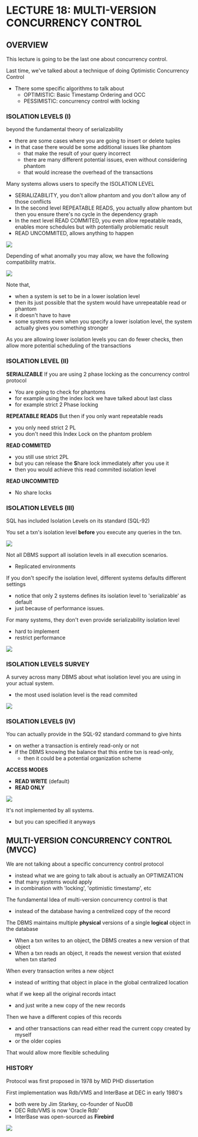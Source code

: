 # LECTURE 18: MULTI-VERSION CONCURRENCY CONTROL

## OVERVIEW
This lecture is going to be the last one about concurrency control.

Last time, we've talked about a technique of doing Optimistic Concurrency Control
- There some specific algorithms to talk about
  - OPTIMISTIC: Basic Timestamp Ordering and OCC
  - PESSIMISTIC: concurrency control with locking

### ISOLATION LEVELS (I)
beyond the fundamental theory of serializability
- there are some cases where you are going to insert or delete tuples
- in that case there would be some additional issues like phantom
  - that make the result of your query incorrect
  - there are many different potential issues, even without considering phantom
  - that would increase the overhead of the transactions

Many systems allows users to specify the ISOLATION LEVEL
- SERIALIZABILITY, you don't allow phantom and you don't allow any of those conflicts
- In the second level REPEATABLE READS, you actually allow phantom but then you ensure there's no cycle in the dependency graph
- In the next level READ COMMITED, you even allow repeatable reads, enables more schedules but with potentially problematic result
- READ UNCOMMITED, allows anything to happen
  
![](1.jpg)


Depending of what anomally you may allow, we have the following compatibility matrix.

![](2.jpg)

Note that,
- when a system is set to be in a lower isolation level
- then its just possible that the system would have unrepeatable read or phantom
- it doesn't have to have
- some systems even when you specify a lower isolation level, the system actually gives you something stronger

As you are allowing lower isolation levels you can do fewer checks, then allow more potential scheduling of the transactions

### ISOLATION LEVEL (II)
**SERIALIZABLE**
If you are using 2 phase locking as the concurrency control protocol
  - You are going to check for phantoms
  - for example using the index lock we have talked about last class
  - for example strict 2 Phase locking

**REPEATABLE READS**
But then if you only want repeatable reads
- you only need strict 2 PL
- you don't need this Index Lock on the phantom problem

**READ COMMITED**
- you still use strict 2PL
- but you can release the **S**hare lock immediately after you use it
- then you would achieve this read commited isolation level

**READ UNCOMMITED**
- No share locks

### ISOLATION LEVELS (III)
SQL has included Isolation Levels on its standard (SQL-92)

You set a txn's isolation level **before** you execute any queries in the txn.

![](3.jpg)

Not all DBMS support all isolation levels in all execution scenarios.
- Replicated environments


If you don't specify the isolation level, different systems defaults different settings
- notice that only 2 systems defines its isolation level to 'serializable' as default
- just because of performance issues.

For many systems, they don't even provide serializability isolation level
- hard to implement
- restrict performance

![](4.jpg)

### ISOLATION LEVELS SURVEY
A survey across many DBMS about what isolation level you are using in your actual system.
- the most used isolation level is the read commited
  
![](5.jpg)

### ISOLATION LEVELS (IV)
You can actually provide in the SQL-92 standard command to give hints
- on wether a transaction is entirely read-only or not
- if the DBMS knowing the balance that this entire txn is read-only,
  - then it could be a potential organization scheme

**ACCESS MODES**
- **READ WRITE** (default)
- **READ ONLY**

![](6.jpg)

It's not implemented by all systems.
- but you can specified it anyways

## MULTI-VERSION CONCURRENCY CONTROL (MVCC)
We are not talking about a specific concurrency control protocol
- instead what we are going to talk about is actually an OPTIMIZATION
- that many systems would apply
- in combination with 'locking', 'optimistic timestamp', etc

The fundamental Idea of multi-version concurrency control is that
- instead of the database having a centrelized copy of the record

The DBMS maintains multiple **physical** versions of a single **logical** object in the database
- When a txn writes to an object, the DBMS creates a new version of that object
- When a txn reads an object, it reads the newest version that existed when txn started


When every transaction writes a new object
- instead of writting that object in place in the global centralized location

what if we keep all the original records intact
- and just write a new copy of the new records

Then we have a different copies of this records
- and other transactions can read either read the current copy created by myself
- or the older copies

That would allow more flexible scheduling

### HISTORY
Protocol was first proposed in 1978 by MID PHD dissertation

First implementation was Rdb/VMS and InterBase at DEC in early 1980's
- both were by Jim Starkey, co-founder of NuoDB
- DEC Rdb/VMS is now 'Oracle Rdb'
- InterBase was open-sourced as **Firebird**

![](7.jpg)

